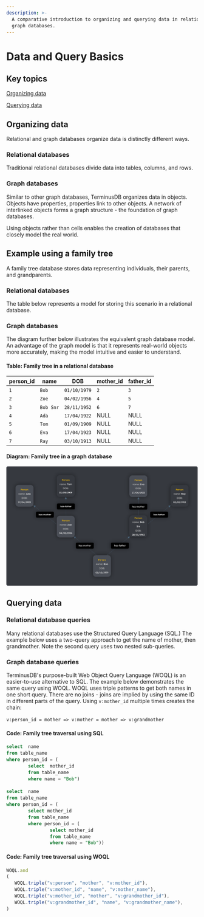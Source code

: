 ```yaml
---
description: >-
  A comparative introduction to organizing and querying data in relational and
  graph databases.
---
```


# Data and Query Basics

## Key topics

[Organizing data](data-and-query-basics.md#organizing-data)

[Querying data](data-and-query-basics.md#querying-data)

## Organizing data

Relational and graph databases organize data is distinctly different ways.

### Relational databases

Traditional relational databases divide data into tables, columns, and rows.

### Graph databases

Similar to other graph databases, TerminusDB organizes data in objects. Objects have properties, properties link to other objects. A network of interlinked objects forms a graph structure - the foundation of graph databases.

Using objects rather than cells enables the creation of databases that closely model the real world.

## Example using a family tree

A family tree database stores data representing individuals, their parents, and grandparents.

### Relational databases

The table below represents a model for storing this scenario in a relational database.

### Graph databases

The diagram further below illustrates the equivalent graph database model. An advantage of the graph model is that it represents real-world objects more accurately, making the model intuitive and easier to understand.

#### Table: Family tree in a relational database

| **person\_id** | **name**  | **DOB**      | **mother\_id** | **father\_id** |
| -------------- | --------- | ------------ | -------------- | -------------- |
| `1`            | `Bob`     | `01/10/1979` | `2`            | `3`            |
| `2`            | `Zoe`     | `04/02/1956` | `4`            | `5`            |
| `3`            | `Bob Snr` | `28/11/1952` | `6`            | `7`            |
| `4`            | `Ada`     | `17/04/1922` | NULL           | NULL           |
| `5`            | `Tom`     | `01/09/1909` | NULL           | NULL           |
| `6`            | `Eva`     | `17/04/1923` | NULL           | NULL           |
| `7`            | `Ray`     | `03/10/1913` | NULL           | NULL           |

#### Diagram: Family tree in a graph database

![](../../../../.gitbook/assets/terminusdb-data-modeling-family-tree-min.png)

## Querying data

### Relational database queries

Many relational databases use the Structured Query Language (SQL.) The example below uses a two-query approach to get the name of mother, then grandmother. Note the second query uses two nested sub-queries.

### Graph database queries

TerminusDB's purpose-built Web Object Query Language (WOQL) is an easier-to-use alternative to SQL. The example below demonstrates the same query using WOQL. WOQL uses triple patterns to get both names in one short query. There are no joins - joins are implied by using the same ID in different parts of the query. Using `v:mother_id` multiple times creates the chain:

`v:person_id = mother => v:mother = mother => v:grandmother`

#### Code: Family tree traversal using SQL

```sql
select  name 
from table_name 
where person_id = (
        select  mother_id
        from table_name 
        where name = "Bob")

select  name 
from table_name 
where person_id = (
        select mother_id
        from table_name 
        where person_id = (
                select mother_id
                from table_name 
                where name = "Bob"))
```

#### Code: Family tree traversal using WOQL

```javascript
WOQL.and
(
   WOQL.triple("v:person", "mother", "v:mother_id"),
   WOQL.triple("v:mother_id", "name", "v:mother_name"),
   WOQL.triple("v:mother_id", "mother", "v:grandmother_id"),
   WOQL.triple("v:grandmother_id", "name", "v:grandmother_name"),
)
```

